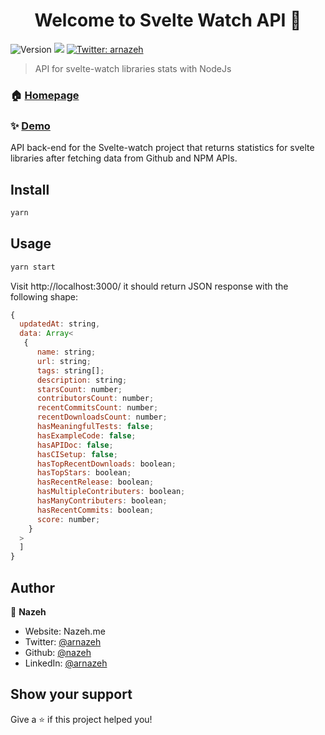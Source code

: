 <h1 align="center">Welcome to Svelte Watch API 👋</h1>
<p>
  <img alt="Version" src="https://img.shields.io/badge/version-0.1.0-blue.svg?cacheSeconds=2592000" />
  <img src="https://img.shields.io/badge/node-13.x-blue.svg" />
  <a href="https://twitter.com/arnazeh" target="_blank">
    <img alt="Twitter: arnazeh" src="https://img.shields.io/twitter/follow/arnazeh.svg?style=social" />
  </a>
</p>

> API for svelte-watch libraries stats with NodeJs

### 🏠 [Homepage](https://svelte-watch-api.herokuapp.com/)

### ✨ [Demo](https://svelte-watch.web.app/)

API back-end for the Svelte-watch project that returns statistics for svelte libraries after fetching data from Github and NPM APIs.

## Install

```sh
yarn
```

## Usage

```sh
yarn start
```

Visit http://localhost:3000/ it should return JSON response with the following shape:

```js
{
  updatedAt: string,
  data: Array<
   {
      name: string;
      url: string;
      tags: string[];
      description: string;
      starsCount: number;
      contributorsCount: number;
      recentCommitsCount: number;
      recentDownloadsCount: number;
      hasMeaningfulTests: false;
      hasExampleCode: false;
      hasAPIDoc: false;
      hasCISetup: false;
      hasTopRecentDownloads: boolean;
      hasTopStars: boolean;
      hasRecentRelease: boolean;
      hasMultipleContributers: boolean;
      hasManyContributers: boolean;
      hasRecentCommits: boolean;
      score: number;
    }
  >
  ]
}
```

## Author

👤 **Nazeh**

- Website: Nazeh.me
- Twitter: [@arnazeh](https://twitter.com/arnazeh)
- Github: [@nazeh](https://github.com/nazeh)
- LinkedIn: [@arnazeh](https://linkedin.com/in/arnazeh)

## Show your support

Give a ⭐️ if this project helped you!

